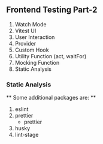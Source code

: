 ## Frontend Testing Part-2 

1. Watch Mode
2. Vitest UI
3. User Interaction
4. Provider
5. Custom Hook
5. Utility Function (act, waitFor)
6. Mocking Function
7. Static Analysis



### Static Analysis
** Some additional packages are: **
1. eslint
2. prettier
    - prettier
3. husky
4. lint-stage 